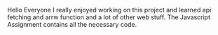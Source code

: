 Hello Everyone 
I really enjoyed working on this project and learned api fetching and arrw function and a lot of other web stuff.
The Javascript Assignment contains all the necessary code. 
